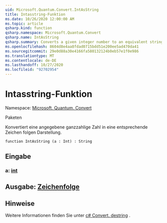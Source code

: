 ```yaml
---
uid: Microsoft.Quantum.Convert.IntAsString
title: Intasstring-Funktion
ms.date: 10/26/2020 12:00:00 AM
ms.topic: article
qsharp.kind: function
qsharp.namespace: Microsoft.Quantum.Convert
qsharp.name: IntAsString
qsharp.summary: Converts a given integer number to an equivalent string representation.
ms.openlocfilehash: 8604d8e4aa8fdad0715bdd51e200ee5ad470da41
ms.sourcegitcommit: 29e0d88a30e4166fa580132124b0eb57e1f0e986
ms.translationtype: MT
ms.contentlocale: de-DE
ms.lasthandoff: 10/27/2020
ms.locfileid: "92702954"
---
```

# <a name="intasstring-function"></a>Intasstring-Funktion

Namespace: [Microsoft. Quantum. Convert](xref:Microsoft.Quantum.Convert)

Paketen [](https://nuget.org/packages/)


Konvertiert eine angegebene ganzzahlige Zahl in eine entsprechende Zeichen folgen Darstellung.

```qsharp
function IntAsString (a : Int) : String
```


## <a name="input"></a>Eingabe

### <a name="a--int"></a>a: [int](xref:microsoft.quantum.lang-ref.int)





## <a name="output--string"></a>Ausgabe: [Zeichenfolge](xref:microsoft.quantum.lang-ref.string)



## <a name="remarks"></a>Hinweise

Weitere Informationen finden Sie unter [c# Convert. destring](https://docs.microsoft.com/dotnet/api/system.convert.tostring?view=netframework-4.7.1#System_Convert_ToString_System_Int64_) .